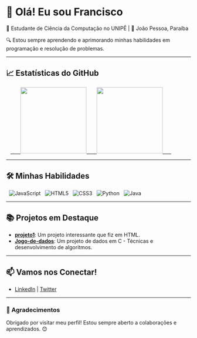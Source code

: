 # 👋 Olá! Eu sou Francisco

🌟 Estudante de Ciência da Computação no UNIPÊ | 📍 João Pessoa, Paraíba

🔍 Estou sempre aprendendo e aprimorando minhas habilidades em programação e resolução de problemas.

---

## 📈 Estatísticas do GitHub

<div>
   <a href="https://github.com/Giyuulol">
      <img height="180em" src="https://github-readme-stats.vercel.app/api?username=giyuulol&show_icons=true&theme=radical&include_all_commits=true&count_private=true"/>
      <img height="180em" src="https://github-readme-stats.vercel.app/api/top-langs/?username=giyuulol&layout=compact&langs_count=6&theme=radical"/>  
   </a>
</div>

---

## 🛠️ Minhas Habilidades

<p>
  <img src="https://img.shields.io/badge/JavaScript-F7DF1E?style=for-the-badge&logo=javascript&logoColor=black" alt="JavaScript" />
  <img src="https://img.shields.io/badge/HTML5-E34F26?style=for-the-badge&logo=html5&logoColor=white" alt="HTML5" />
  <img src="https://img.shields.io/badge/CSS3-1572B6?style=for-the-badge&logo=css3&logoColor=white" alt="CSS3" />
  <img src="https://img.shields.io/badge/Python-3776AB?style=for-the-badge&logo=python&logoColor=white" alt="Python" />
  <img src="https://img.shields.io/badge/Java-007396?style=for-the-badge&logo=java&logoColor=white" alt="Java" />
</p>

---

## 📚 Projetos em Destaque

- **[projeto1](https://github.com/Giyuulol/projeto1)**: Um projeto interessante que fiz em HTML.
- **[Jogo-de-dados](https://github.com/Giyuulol/Jogo-de-dados)**: Um projeto de dados em C - Técnicas e desenvolvimento de algoritmos.

---

## 📫 Vamos nos Conectar!

- [LinkedIn](link_do_linkedin) | [Twitter](link_do_twitter)

---

### 🙏 Agradecimentos
Obrigado por visitar meu perfil! Estou sempre aberto a colaborações e aprendizados. 😊

